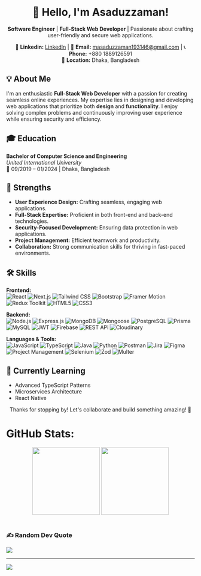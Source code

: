 <h1 align="center">👋 Hello, I'm Asaduzzaman!</h1>
<p align="center">
  <strong>Software Engineer</strong> | <strong>Full-Stack Web Developer</strong> | Passionate about crafting user-friendly and secure web applications.
</p>

<p align="center">
    🔗 <strong>Linkedin:</strong> <a href="https://www.linkedin.com/in/asaduzzaman193146/">LinkedIn</a> |
  📧 <strong>Email:</strong> <a href="mailto:masaduzzaman193146@gmail.com">masaduzzaman193146@gmail.com</a> | 
  📞 <strong>Phone:</strong> +880 1889126591 <br />
  📍 <strong>Location:</strong> Dhaka, Bangladesh
</p>


<h2>💡 About Me</h2>

<p>
  I'm an enthusiastic <strong>Full-Stack Web Developer</strong> with a passion for creating seamless online experiences. 
  My expertise lies in designing and developing web applications that prioritize both <strong>design</strong> and <strong>functionality</strong>. 
  I enjoy solving complex problems and continuously improving user experience while ensuring security and efficiency.
</p>


<h2>🎓 Education</h2>

<p><strong>Bachelor of Computer Science and Engineering</strong><br>
  <em>United International University</em><br>
  📅 09/2019 – 01/2024 | Dhaka, Bangladesh
</p>


<h2>💪 Strengths</h2>

<ul>
  <li><strong>User Experience Design:</strong> Crafting seamless, engaging web applications.</li>
  <li><strong>Full-Stack Expertise:</strong> Proficient in both front-end and back-end technologies.</li>
  <li><strong>Security-Focused Development:</strong> Ensuring data protection in web applications.</li>
  <li><strong>Project Management:</strong> Efficient teamwork and productivity.</li>
  <li><strong>Collaboration:</strong> Strong communication skills for thriving in fast-paced environments.</li>
</ul>


<h2>🛠️ Skills</h2>

<p><strong>Frontend:</strong><br>
  <img src="https://img.shields.io/badge/React-61DAFB?style=flat-square&logo=react&logoColor=black" alt="React" />
  <img src="https://img.shields.io/badge/Next.js-000000?style=flat-square&logo=next.js&logoColor=white" alt="Next.js" />
  <img src="https://img.shields.io/badge/Tailwind_CSS-38B2AC?style=flat-square&logo=tailwind-css&logoColor=white" alt="Tailwind CSS" />
  <img src="https://img.shields.io/badge/Bootstrap-7952B3?style=flat-square&logo=bootstrap&logoColor=white" alt="Bootstrap" />
  <img src="https://img.shields.io/badge/Framer_Motion-0055FF?style=flat-square&logo=framer&logoColor=white" alt="Framer Motion" />
  <img src="https://img.shields.io/badge/Redux_Toolkit-764ABC?style=flat-square&logo=redux&logoColor=white" alt="Redux Toolkit" />
  <img src="https://img.shields.io/badge/HTML5-E34F26?style=flat-square&logo=html5&logoColor=white" alt="HTML5" />
  <img src="https://img.shields.io/badge/CSS3-1572B6?style=flat-square&logo=css3&logoColor=white" alt="CSS3" />
</p>

<p><strong>Backend:</strong><br>
  <img src="https://img.shields.io/badge/Node.js-339933?style=flat-square&logo=node.js&logoColor=white" alt="Node.js" />
  <img src="https://img.shields.io/badge/Express.js-000000?style=flat-square&logo=express&logoColor=white" alt="Express.js" />
  <img src="https://img.shields.io/badge/MongoDB-47A248?style=flat-square&logo=mongodb&logoColor=white" alt="MongoDB" />
  <img src="https://img.shields.io/badge/Mongoose-880000?style=flat-square&logo=mongoose&logoColor=white" alt="Mongoose" />
  <img src="https://img.shields.io/badge/PostgreSQL-4169E1?style=flat-square&logo=postgresql&logoColor=white" alt="PostgreSQL" />
  <img src="https://img.shields.io/badge/Prisma-2D3748?style=flat-square&logo=prisma&logoColor=white" alt="Prisma" />
  <img src="https://img.shields.io/badge/MySQL-4479A1?style=flat-square&logo=mysql&logoColor=white" alt="MySQL" />
  <img src="https://img.shields.io/badge/JWT-000000?style=flat-square&logo=JSON%20web%20tokens&logoColor=white" alt="JWT" />
  <img src="https://img.shields.io/badge/Firebase-FFCA28?style=flat-square&logo=firebase&logoColor=black" alt="Firebase" />
  <img src="https://img.shields.io/badge/REST_API-008000?style=flat-square&logo=rest&logoColor=white" alt="REST API" />
  <img src="https://img.shields.io/badge/Cloudinary-3448C5?style=flat-square&logo=cloudinary&logoColor=white" alt="Cloudinary" />
</p>

<p><strong>Languages & Tools:</strong><br>
  <img src="https://img.shields.io/badge/JavaScript-F7DF1E?style=flat-square&logo=javascript&logoColor=black" alt="JavaScript" />
  <img src="https://img.shields.io/badge/TypeScript-3178C6?style=flat-square&logo=typescript&logoColor=white" alt="TypeScript" />
  <img src="https://img.shields.io/badge/Java-007396?style=flat-square&logo=java&logoColor=white" alt="Java" />
  <img src="https://img.shields.io/badge/Python-3776AB?style=flat-square&logo=python&logoColor=white" alt="Python" />
  <img src="https://img.shields.io/badge/Postman-FF6C37?style=flat-square&logo=postman&logoColor=white" alt="Postman" />
  <img src="https://img.shields.io/badge/Jira-0052CC?style=flat-square&logo=jira&logoColor=white" alt="Jira" />
  <img src="https://img.shields.io/badge/Figma-F24E1E?style=flat-square&logo=figma&logoColor=white" alt="Figma" />
  <img src="https://img.shields.io/badge/Project_Management-0078D4?style=flat-square&logo=microsoft-teams&logoColor=white" alt="Project Management" />
  <img src="https://img.shields.io/badge/Selenium-43B02A?style=flat-square&logo=selenium&logoColor=white" alt="Selenium" />
  <img src="https://img.shields.io/badge/Zod-20232A?style=flat-square&logo=zod&logoColor=white" alt="Zod" />
  <img src="https://img.shields.io/badge/Multer-00C7B7?style=flat-square&logo=multipart&logoColor=white" alt="Multer" />
</p>



<h2>🌱 Currently Learning</h2>

<ul>
  <li>Advanced TypeScript Patterns</li>
  <li>Microservices Architecture</li>
  <li>React Native</li>
</ul>


<p align="center">
  Thanks for stopping by! Let's collaborate and build something amazing! 🚀
</p>



# GitHub Stats:
<div align="center">
<!--   <img height="180em"  src="https://github-readme-stats.vercel.app/api?username=Asaduzzama-n&theme=react&hide_border=true&include_all_commits=false&count_private=false"> -->
    <img  height="180em" src="https://github-readme-stats.vercel.app/api/top-langs/?username=Asaduzzama-n&theme=react&hide_border=true&include_all_commits=false&count_private=false&layout=compact" >
   <img  height="180em" src="https://github-readme-stats.vercel.app/api?username=Asaduzzama-n&theme=react&hide_border=true&show_icons=true&include_all_commits=true" >
<!--   ![Anurag's GitHub stats](https://github-readme-stats.vercel.app/api?username=Asaduzzama-n&show_icons=true&theme=transparent) -->
  <br/>
  
  </div>

<br/>


### ✍️ Random Dev Quote
![](https://quotes-github-readme.vercel.app/api?type=horizontal&theme=radical)

---
[![](https://visitcount.itsvg.in/api?id=Asaduzzama-n&icon=0&color=0)](https://visitcount.itsvg.in)

<!-- Proudly created with GPRM ( https://gprm.itsvg.in ) -->
